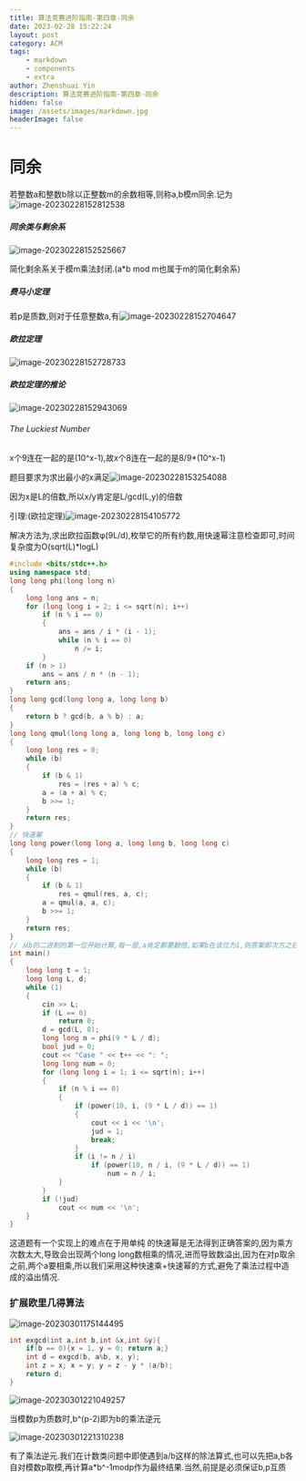 ```yaml
---
title: 算法竞赛进阶指南-第四章-同余
date: 2023-02-28 15:22:24
layout: post
category: ACM
tags:
    - markdown
    - components
    - extra
author: Zhenshuai Yin
description: 算法竞赛进阶指南-第四章-同余
hidden: false
image: /assets/images/markdown.jpg
headerImage: false
---
```


# 同余

若整数a和整数b除以正整数m的余数相等,则称a,b模m同余.记为![image-20230228152812538](https://gitee.com/yzs1/picture/raw/master/Typora-Images/20230228152813.png)

##### 同余类与剩余系

![image-20230228152525667](https://gitee.com/yzs1/picture/raw/master/Typora-Images/20230228152526.png)

简化剩余系关于模m乘法封闭.(a*b mod m也属于m的简化剩余系)

##### 费马小定理

若p是质数,则对于任意整数a,有![image-20230228152704647](https://gitee.com/yzs1/picture/raw/master/Typora-Images/20230228152705.png)

##### 欧拉定理

![image-20230228152728733](https://gitee.com/yzs1/picture/raw/master/Typora-Images/20230228152729.png)

##### 欧拉定理的推论

![image-20230228152943069](https://gitee.com/yzs1/picture/raw/master/Typora-Images/20230228152943.png)

###### The Luckiest Number

x个9连在一起的是(10^x-1),故x个8连在一起的是8/9*(10^x-1)

题目要求为求出最小的x满足![image-20230228153254088](https://gitee.com/yzs1/picture/raw/master/Typora-Images/20230228153254.png)

因为x是L的倍数,所以x/y肯定是L/gcd(L,y)的倍数

引理:(欧拉定理)![image-20230228154105772](https://gitee.com/yzs1/picture/raw/master/Typora-Images/20230228154106.png)

解决方法为,求出欧拉函数φ(9L/d),枚举它的所有约数,用快速幂注意检查即可,时间复杂度为O(sqrt(L)*logL)

```c++
#include <bits/stdc++.h>
using namespace std;
long long phi(long long n)
{
    long long ans = n;
    for (long long i = 2; i <= sqrt(n); i++)
        if (n % i == 0)
        {
            ans = ans / i * (i - 1);
            while (n % i == 0)
                n /= i;
        }
    if (n > 1)
        ans = ans / n * (n - 1);
    return ans;
}
long long gcd(long long a, long long b)
{
    return b ? gcd(b, a % b) : a;
}
long long qmul(long long a, long long b, long long c)
{
    long long res = 0;
    while (b)
    {
        if (b & 1)
            res = (res + a) % c;
        a = (a + a) % c;
        b >>= 1;
    }
    return res;
}
// 快速幂
long long power(long long a, long long b, long long c)
{
    long long res = 1;
    while (b)
    {
        if (b & 1)
            res = qmul(res, a, c);
        a = qmul(a, a, c);
        b >>= 1;
    }
    return res;
}
// 从b的二进制的第一位开始计算,每一层,a肯定都要翻倍,如果b在该位为1,则答案即次方之后的值也要乘以当时的a(只是说一下自己的理解,后同,详细的当然还是要看书了/ww)
int main()
{
    long long t = 1;
    long long L, d;
    while (1)
    {
        cin >> L;
        if (L == 0)
            return 0;
        d = gcd(L, 8);
        long long n = phi(9 * L / d);
        bool jud = 0;
        cout << "Case " << t++ << ": ";
        long long num = 0;
        for (long long i = 1; i <= sqrt(n); i++)
        {
            if (n % i == 0)
            {
                if (power(10, i, (9 * L / d)) == 1)
                {
                    cout << i << '\n';
                    jud = 1;
                    break;
                }
                if (i != n / i)
                    if (power(10, n / i, (9 * L / d)) == 1)
                        num = n / i;
            }
        }
        if (!jud)
            cout << num << '\n';
    }
}
```

这道题有一个实现上的难点在于用单纯 的快速幂是无法得到正确答案的,因为乘方次数太大,导致会出现两个long long数相乘的情况,进而导致数溢出,因为在对p取余之前,两个a要相乘,所以我们采用这种快速乘+快速幂的方式,避免了乘法过程中造成的溢出情况.

### 扩展欧里几得算法

![image-20230301175144495](https://gitee.com/yzs1/picture/raw/master/Typora-Images/20230301175145.png)

```c++
int exgcd(int a,int b,int &x,int &y){
    if(b == 0){x = 1, y = 0; return a;}
    int d = exgcd(b, a%b, x, y);
    int z = x; x = y; y = z - y * (a/b);
    return d;
}
```

![image-20230301221049257](https://gitee.com/yzs1/picture/raw/master/Typora-Images/20230301221050.png)

当模数p为质数时,b^(p-2)即为b的乘法逆元

![image-20230301221310238](https://gitee.com/yzs1/picture/raw/master/Typora-Images/20230301221311.png)

有了乘法逆元.我们在计数类问题中即使遇到a/b这样的除法算式,也可以先把a,b各自对模数p取模,再计算a*b^-1modp作为最终结果.当然,前提是必须保证b,p互质
